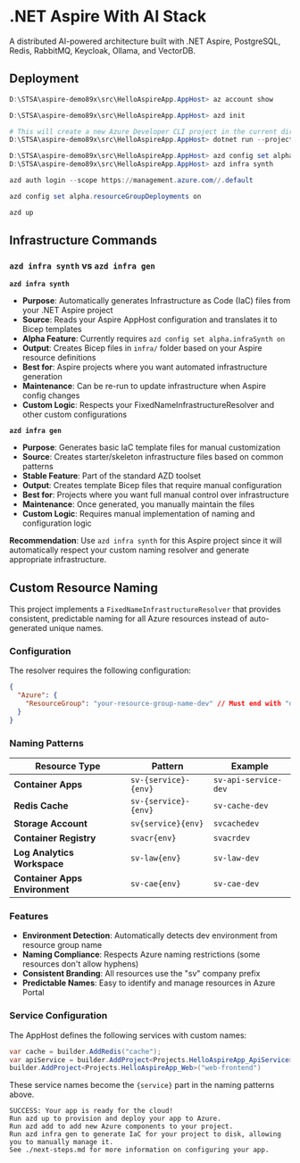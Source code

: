 # .NET Aspire With AI Stack

A distributed AI-powered architecture built with .NET Aspire, PostgreSQL, Redis, RabbitMQ, Keycloak, Ollama, and VectorDB.

## Deployment

```powershell
D:\STSA\aspire-demo89x\src\HelloAspireApp.AppHost> az account show

D:\STSA\aspire-demo89x\src\HelloAspireApp.AppHost> azd init

# This will create a new Azure Developer CLI project in the current directory.
D:\STSA\aspire-demo89x\src\HelloAspireApp.AppHost> dotnet run --project .\HelloAspireApp.AppHost.csproj --publisher manifest --output-path ./aspire-manifest.json

D:\STSA\aspire-demo89x\src\HelloAspireApp.AppHost> azd config set alpha.infraSynth on
D:\STSA\aspire-demo89x\src\HelloAspireApp.AppHost> azd infra synth

azd auth login --scope https://management.azure.com//.default

azd config set alpha.resourceGroupDeployments on

azd up
```

## Infrastructure Commands

### `azd infra synth` vs `azd infra gen`

**`azd infra synth`**

- **Purpose**: Automatically generates Infrastructure as Code (IaC) files from your .NET Aspire project
- **Source**: Reads your Aspire AppHost configuration and translates it to Bicep templates
- **Alpha Feature**: Currently requires `azd config set alpha.infraSynth on`
- **Output**: Creates Bicep files in `infra/` folder based on your Aspire resource definitions
- **Best for**: Aspire projects where you want automated infrastructure generation
- **Maintenance**: Can be re-run to update infrastructure when Aspire config changes
- **Custom Logic**: Respects your FixedNameInfrastructureResolver and other custom configurations

**`azd infra gen`**

- **Purpose**: Generates basic IaC template files for manual customization
- **Source**: Creates starter/skeleton infrastructure files based on common patterns
- **Stable Feature**: Part of the standard AZD toolset
- **Output**: Creates template Bicep files that require manual configuration
- **Best for**: Projects where you want full manual control over infrastructure
- **Maintenance**: Once generated, you manually maintain the files
- **Custom Logic**: Requires manual implementation of naming and configuration logic

**Recommendation**: Use `azd infra synth` for this Aspire project since it will automatically respect your custom naming resolver and generate appropriate infrastructure.

## Custom Resource Naming

This project implements a `FixedNameInfrastructureResolver` that provides consistent, predictable naming for all Azure resources instead of auto-generated unique names.

### Configuration

The resolver requires the following configuration:

```json
{
  "Azure": {
    "ResourceGroup": "your-resource-group-name-dev" // Must end with "dev" for dev environment
  }
}
```

### Naming Patterns

| Resource Type                  | Pattern              | Example              |
| ------------------------------ | -------------------- | -------------------- |
| **Container Apps**             | `sv-{service}-{env}` | `sv-api-service-dev` |
| **Redis Cache**                | `sv-{service}-{env}` | `sv-cache-dev`       |
| **Storage Account**            | `sv{service}{env}`   | `svcachedev`         |
| **Container Registry**         | `svacr{env}`         | `svacrdev`           |
| **Log Analytics Workspace**    | `sv-law{env}`        | `sv-law-dev`         |
| **Container Apps Environment** | `sv-cae{env}`        | `sv-cae-dev`         |

### Features

- **Environment Detection**: Automatically detects dev environment from resource group name
- **Naming Compliance**: Respects Azure naming restrictions (some resources don't allow hyphens)
- **Consistent Branding**: All resources use the "sv" company prefix
- **Predictable Names**: Easy to identify and manage resources in Azure Portal

### Service Configuration

The AppHost defines the following services with custom names:

```csharp
var cache = builder.AddRedis("cache");
var apiService = builder.AddProject<Projects.HelloAspireApp_ApiService>("api-service");
builder.AddProject<Projects.HelloAspireApp_Web>("web-frontend")
```

These service names become the `{service}` part in the naming patterns above.

```text
SUCCESS: Your app is ready for the cloud!
Run azd up to provision and deploy your app to Azure.
Run azd add to add new Azure components to your project.
Run azd infra gen to generate IaC for your project to disk, allowing you to manually manage it.
See ./next-steps.md for more information on configuring your app.
```
